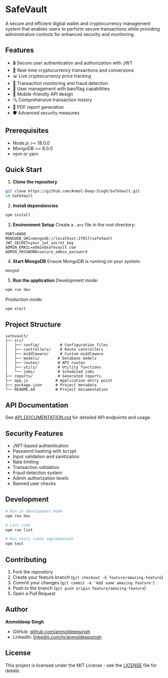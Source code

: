 # SafeVault

A secure and efficient digital wallet and cryptocurrency management system that enables users to perform secure transactions while providing administrative controls for enhanced security and monitoring.

## Features

- 🔒 Secure user authentication and authorization with JWT
- 💸 Real-time cryptocurrency transactions and conversions
- 📊 Live cryptocurrency price tracking
- 🎯 Transaction monitoring and fraud detection
- 👥 User management with ban/flag capabilities
- 📱 Mobile-friendly API design
- 🔍 Comprehensive transaction history
- 📄 PDF report generation
- 🛡️ Advanced security measures

## Prerequisites

- Node.js >= 18.0.0
- MongoDB >= 8.0.0
- npm or yarn

## Quick Start

1. **Clone the repository**
```bash
git clone https://github.com/Anmol-Deep-Singh/SafeVault.git
cd SafeVault
```

2. **Install dependencies**
```bash
npm install
```

3. **Environment Setup**
Create a `.env` file in the root directory:
```env
PORT=8000
MONGODB_URI=mongodb://localhost:27017/safeVault
JWT_SECRET=your_jwt_secret_key
ADMIN_EMAIL=admin@safevault.com
ADMIN_PASSWORD=secure_admin_password
```

4. **Start MongoDB**
Ensure MongoDB is running on your system:
```bash
mongod
```

5. **Run the application**
Development mode:
```bash
npm run dev
```

Production mode:
```bash
npm start
```

## Project Structure

```
safevault/
├── src/
│   ├── config/         # Configuration files
│   ├── controllers/    # Route controllers
│   ├── middleware/     # Custom middleware
│   ├── models/        # Database models
│   ├── routes/        # API routes
│   ├── utils/         # Utility functions
│   └── jobs/          # Scheduled jobs
├── reports/           # Generated reports
├── app.js            # Application entry point
├── package.json      # Project metadata
└── README.md         # Project documentation
```

## API Documentation

See [API_DOCUMENTATION.md](./API_DOCUMENTATION.md) for detailed API endpoints and usage.

## Security Features

- JWT-based authentication
- Password hashing with bcrypt
- Input validation and sanitization
- Rate limiting
- Transaction validation
- Fraud detection system
- Admin authorization levels
- Banned user checks

## Development

```bash
# Run in development mode
npm run dev

# Lint code
npm run lint

# Run tests (when implemented)
npm test
```

## Contributing

1. Fork the repository
2. Create your feature branch (`git checkout -b feature/amazing-feature`)
3. Commit your changes (`git commit -m 'Add some amazing feature'`)
4. Push to the branch (`git push origin feature/amazing-feature`)
5. Open a Pull Request

## Author

**Anmoldeep Singh**
- GitHub: [github.com/anmoldeepsingh](https://github.com/anmoldeepsingh)
- LinkedIn: [linkedin.com/in/anmoldeepsingh](https://linkedin.com/in/anmoldeepsingh)

## License

This project is licensed under the MIT License - see the [LICENSE](LICENSE) file for details.